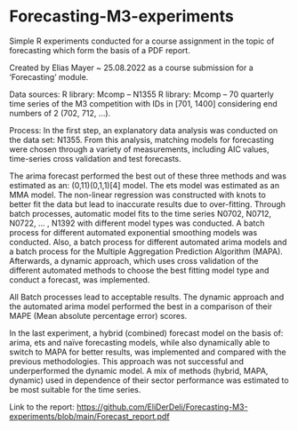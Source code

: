 # Forecasting-M3-experiments

 Simple R experiments conducted for a course assignment in the topic of forecasting which form the basis of a PDF report.

Created by Elias Mayer ~ 25.08.2022
as a course submission for a ‘Forecasting’ module.


Data sources: 
R library: Mcomp – N1355
R library: Mcomp – 70 quarterly time series of the M3 competition with IDs in [701, 1400] considering end numbers of 2 (702, 712, …).

Process:
In the first step, an explanatory data analysis was conducted on the data set: N1355.
From this analysis, matching models for forecasting were chosen through a variety of measurements, including AIC values, time-series cross validation and test forecasts. 

The arima forecast performed the best out of these three methods and was estimated as an: (0,11)(0,1,1)[4] model. The ets model was estimated as an MMA model. The non-linear regression was constructed with knots to better fit the data but lead to inaccurate results due to over-fitting. 
Through batch processes, automatic model fits to the time series N0702, N0712, N0722, … , N1392 with different model types was conducted. 
A batch process for different automated exponential smoothing models was conducted. Also, a batch process for different automated arima models and a batch process for the Multiple Aggregation Prediction Algorithm (MAPA). 
Afterwards, a dynamic approach, which uses cross validation of the different automated methods to choose the best fitting model type and conduct a forecast, was implemented. 

All Batch processes lead to acceptable results. The dynamic approach and the automated arima model performed the best in a comparison of their MAPE (Mean absolute percentage error) scores. 

In the last experiment, a hybrid (combined) forecast model on the basis of: arima, ets and naïve forecasting models, while also dynamically able to switch to MAPA for better results, was implemented and compared with the previous methodologies. This approach was not successful and underperformed the dynamic model. 
A mix of methods (hybrid, MAPA, dynamic) used in dependence of their sector performance was estimated to be most suitable for the time series. 

Link to the report: https://github.com/EliDerDeli/Forecasting-M3-experiments/blob/main/Forecast_report.pdf 


 
